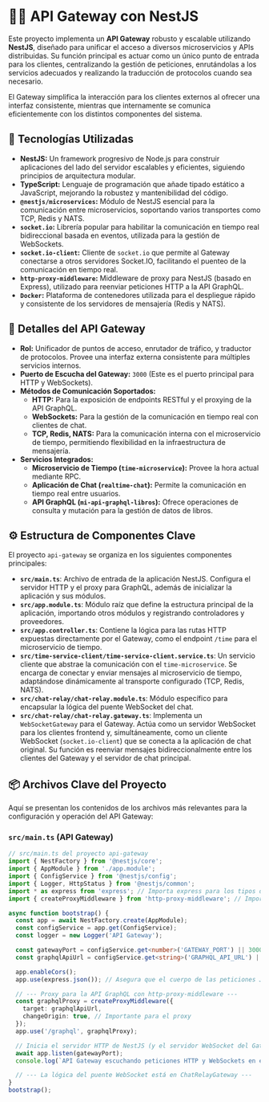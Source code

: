 # 🧑‍💻 API Gateway con NestJS

Este proyecto implementa un **API Gateway** robusto y escalable utilizando **NestJS**, diseñado para unificar el acceso a diversos microservicios y APIs distribuidas. Su función principal es actuar como un único punto de entrada para los clientes, centralizando la gestión de peticiones, enrutándolas a los servicios adecuados y realizando la traducción de protocolos cuando sea necesario.

El Gateway simplifica la interacción para los clientes externos al ofrecer una interfaz consistente, mientras que internamente se comunica eficientemente con los distintos componentes del sistema.

## 🚀 Tecnologías Utilizadas

* **NestJS:** Un framework progresivo de Node.js para construir aplicaciones del lado del servidor escalables y eficientes, siguiendo principios de arquitectura modular.
* **TypeScript:** Lenguaje de programación que añade tipado estático a JavaScript, mejorando la robustez y mantenibilidad del código.
* **`@nestjs/microservices`:** Módulo de NestJS esencial para la comunicación entre microservicios, soportando varios transportes como TCP, Redis y NATS.
* **`socket.io`:** Librería popular para habilitar la comunicación en tiempo real bidireccional basada en eventos, utilizada para la gestión de WebSockets.
* **`socket.io-client`:** Cliente de `socket.io` que permite al Gateway conectarse a otros servidores Socket.IO, facilitando el puenteo de la comunicación en tiempo real.
* **`http-proxy-middleware`:** Middleware de proxy para NestJS (basado en Express), utilizado para reenviar peticiones HTTP a la API GraphQL.
* **`Docker`:** Plataforma de contenedores utilizada para el despliegue rápido y consistente de los servidores de mensajería (Redis y NATS).

## 📡 Detalles del API Gateway

* **Rol:** Unificador de puntos de acceso, enrutador de tráfico, y traductor de protocolos. Provee una interfaz externa consistente para múltiples servicios internos.
* **Puerto de Escucha del Gateway:** `3000` (Este es el puerto principal para HTTP y WebSockets).
* **Métodos de Comunicación Soportados:**
    * **HTTP:** Para la exposición de endpoints RESTful y el proxying de la API GraphQL.
    * **WebSockets:** Para la gestión de la comunicación en tiempo real con clientes de chat.
    * **TCP, Redis, NATS:** Para la comunicación interna con el microservicio de tiempo, permitiendo flexibilidad en la infraestructura de mensajería.
* **Servicios Integrados:**
    * **Microservicio de Tiempo (`time-microservice`):** Provee la hora actual mediante RPC.
    * **Aplicación de Chat (`realtime-chat`):** Permite la comunicación en tiempo real entre usuarios.
    * **API GraphQL (`mi-api-graphql-libros`):** Ofrece operaciones de consulta y mutación para la gestión de datos de libros.

## ⚙️ Estructura de Componentes Clave

El proyecto `api-gateway` se organiza en los siguientes componentes principales:

* **`src/main.ts`**: Archivo de entrada de la aplicación NestJS. Configura el servidor HTTP y el proxy para GraphQL, además de inicializar la aplicación y sus módulos.
* **`src/app.module.ts`**: Módulo raíz que define la estructura principal de la aplicación, importando otros módulos y registrando controladores y proveedores.
* **`src/app.controller.ts`**: Contiene la lógica para las rutas HTTP expuestas directamente por el Gateway, como el endpoint `/time` para el microservicio de tiempo.
* **`src/time-service-client/time-service-client.service.ts`**: Un servicio cliente que abstrae la comunicación con el `time-microservice`. Se encarga de conectar y enviar mensajes al microservicio de tiempo, adaptándose dinámicamente al transporte configurado (TCP, Redis, NATS).
* **`src/chat-relay/chat-relay.module.ts`**: Módulo específico para encapsular la lógica del puente WebSocket del chat.
* **`src/chat-relay/chat-relay.gateway.ts`**: Implementa un `WebSocketGateway` para el Gateway. Actúa como un servidor WebSocket para los clientes frontend y, simultáneamente, como un cliente WebSocket (`socket.io-client`) que se conecta a la aplicación de chat original. Su función es reenviar mensajes bidireccionalmente entre los clientes del Gateway y el servidor de chat principal.

## 📦 Archivos Clave del Proyecto

Aquí se presentan los contenidos de los archivos más relevantes para la configuración y operación del API Gateway:

### `src/main.ts` (API Gateway)

```typescript
// src/main.ts del proyecto api-gateway
import { NestFactory } from '@nestjs/core';
import { AppModule } from './app.module';
import { ConfigService } from '@nestjs/config';
import { Logger, HttpStatus } from '@nestjs/common';
import * as express from 'express'; // Importa express para los tipos de Request y Response
import { createProxyMiddleware } from 'http-proxy-middleware'; // Importa http-proxy-middleware

async function bootstrap() {
  const app = await NestFactory.create(AppModule);
  const configService = app.get(ConfigService);
  const logger = new Logger('API Gateway');

  const gatewayPort = configService.get<number>('GATEWAY_PORT') || 3000;
  const graphqlApiUrl = configService.get<string>('GRAPHQL_API_URL') || 'http://localhost:4000';

  app.enableCors();
  app.use(express.json()); // Asegura que el cuerpo de las peticiones JSON sea parseado

  // --- Proxy para la API GraphQL con http-proxy-middleware ---
  const graphqlProxy = createProxyMiddleware({
    target: graphqlApiUrl,
    changeOrigin: true, // Importante para el proxy
  });
  app.use('/graphql', graphqlProxy);

  // Inicia el servidor HTTP de NestJS (y el servidor WebSocket del Gateway)
  await app.listen(gatewayPort);
  console.log(`API Gateway escuchando peticiones HTTP y WebSockets en el puerto ${gatewayPort}`);

  // --- La lógica del puente WebSocket está en ChatRelayGateway ---
}
bootstrap();
